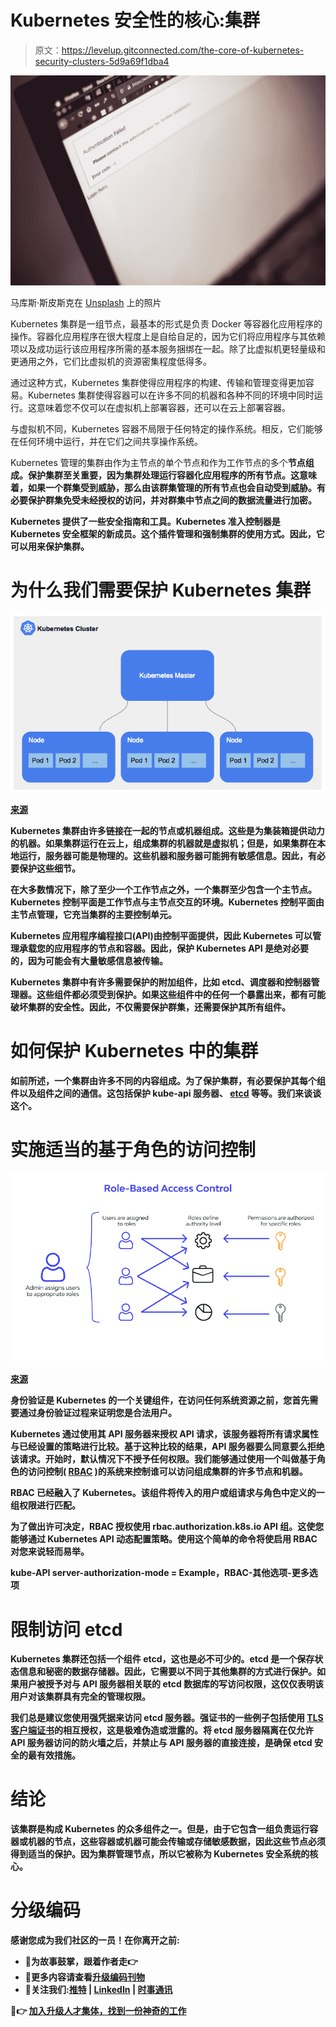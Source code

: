 # Kubernetes 安全性的核心:集群

> 原文：<https://levelup.gitconnected.com/the-core-of-kubernetes-security-clusters-5d9a69f1dba4>

![](img/a88375974d04ad881d70ee82a4010d44.png)

马库斯·斯皮斯克在 [Unsplash](https://unsplash.com/s/photos/deploying-code?utm_source=unsplash&utm_medium=referral&utm_content=creditCopyText) 上的照片

Kubernetes 集群是一组节点，最基本的形式是负责 Docker 等容器化应用程序的操作。容器化应用程序在很大程度上是自给自足的，因为它们将应用程序与其依赖项以及成功运行该应用程序所需的基本服务捆绑在一起。除了比虚拟机更轻量级和更通用之外，它们比虚拟机的资源密集程度低得多。

通过这种方式，Kubernetes 集群使得应用程序的构建、传输和管理变得更加容易。Kubernetes 集群使得容器可以在许多不同的机器和各种不同的环境中同时运行。这意味着您不仅可以在虚拟机上部署容器，还可以在云上部署容器。

与虚拟机不同，Kubernetes 容器不局限于任何特定的操作系统。相反，它们能够在任何环境中运行，并在它们之间共享操作系统。

Kubernetes 管理的集群由作为主节点的单个节点和作为工作节点的多个****节点组成。保护集群至关重要，因为集群处理运行容器化应用程序的所有节点。这意味着，如果一个群集受到威胁，那么由该群集管理的所有节点也会自动受到威胁。有必要保护群集免受未经授权的访问，并对群集中节点之间的数据流量进行加密。****

****Kubernetes 提供了一些安全指南和工具。Kubernetes 准入控制器是 Kubernetes 安全框架的新成员。这个插件管理和强制集群的使用方式。因此，它可以用来保护集群。****

# ****为什么我们需要保护 Kubernetes 集群****

****![](img/7e54dfded340f0d4d0e5f0a99462d4af.png)****

****[来源](https://medium.com/@tomerf/so-you-want-to-configure-the-perfect-db-cluster-inside-a-kubernetes-cluster-a4d2c26aca7a)****

****Kubernetes 集群由许多链接在一起的节点或机器组成。这些是为集装箱提供动力的机器。如果集群运行在云上，组成集群的机器就是虚拟机；但是，如果集群在本地运行，服务器可能是物理的。这些机器和服务器可能拥有敏感信息。因此，有必要保护这些细节。****

****在大多数情况下，除了至少一个工作节点之外，一个集群至少包含一个主节点。Kubernetes 控制平面是工作节点与主节点交互的环境。Kubernetes 控制平面由主节点管理，它充当集群的主要控制单元。****

****Kubernetes 应用程序编程接口(API)由控制平面提供，因此 Kubernetes 可以管理承载您的应用程序的节点和容器。因此，保护 Kubernetes API 是绝对必要的，因为可能会有大量敏感信息被传输。****

****Kubernetes 集群中有许多需要保护的附加组件，比如 etcd、调度器和控制器管理器。这些组件都必须受到保护。如果这些组件中的任何一个暴露出来，都有可能破坏集群的安全性。因此，不仅需要保护群集，还需要保护其所有组件。****

# ****如何保护 Kubernetes 中的集群****

****如前所述，一个集群由许多不同的内容组成。为了保护集群，有必要保护其每个组件以及组件之间的通信。这包括保护 kube-api 服务器、 [etcd](https://www.ibm.com/cloud/learn/etcd) 等等。我们来谈谈这个。****

# ****实施适当的基于角色的访问控制****

****![](img/4b5f8b946c8fc73ad39e1db845354227.png)****

****[来源](https://www.wallarm.com/what/what-exactly-is-role-based-access-control-rbac)****

****身份验证是 Kubernetes 的一个关键组件，在访问任何系统资源之前，您首先需要通过身份验证过程来证明您是合法用户。****

****Kubernetes 通过使用其 API 服务器来授权 API 请求，该服务器将所有请求属性与已经设置的策略进行比较。基于这种比较的结果，API 服务器要么同意要么拒绝该请求。开始时，默认情况下不授予任何权限。我们能够通过使用一个叫做基于角色的访问控制( [RBAC](https://www.upguard.com/blog/rbac) )的系统来控制谁可以访问组成集群的许多节点和机器。****

****RBAC 已经融入了 Kubernetes。该组件将传入的用户或组请求与角色中定义的一组权限进行匹配。****

****为了做出许可决定，RBAC 授权使用 rbac.authorization.k8s.io API 组。这使您能够通过 Kubernetes API 动态配置策略。使用这个简单的命令将使启用 RBAC 对您来说轻而易举。****

****kube-API server-authorization-mode = Example，RBAC-其他选项-更多选项****

# ****限制访问 etcd****

****Kubernetes 集群还包括一个组件 etcd，这也是必不可少的。etcd 是一个保存状态信息和秘密的数据存储器。因此，它需要以不同于其他集群的方式进行保护。如果用户被授予对与 API 服务器相关联的 etcd 数据库的写访问权限，这仅仅表明该用户对该集群具有完全的管理权限。****

****我们总是建议您使用强凭据来访问 etcd 服务器。强证书的一些例子包括使用 [TLS 客户端证书](https://medium.com/demystifying-security/understanding-tls-certificates-76bdd5815d95)的相互授权，这是极难伪造或泄露的。将 etcd 服务器隔离在仅允许 API 服务器访问的防火墙之后，并禁止与 API 服务器的直接连接，是确保 etcd 安全的最有效措施。****

# ****结论****

****该集群是构成 Kubernetes 的众多组件之一。但是，由于它包含一组负责运行容器或机器的节点，这些容器或机器可能会传输或存储敏感数据，因此这些节点必须得到适当的保护。因为集群管理节点，所以它被称为 Kubernetes 安全系统的核心。****

# ****分级编码****

****感谢您成为我们社区的一员！在你离开之前:****

*   ****👏为故事鼓掌，跟着作者走👉****
*   ****📰更多内容请查看[升级编码刊物](https://levelup.gitconnected.com/?utm_source=pub&utm_medium=post)****
*   ****🔔关注我们:[推特](https://twitter.com/gitconnected) | [LinkedIn](https://www.linkedin.com/company/gitconnected) | [时事通讯](https://newsletter.levelup.dev)****

****🚀👉 [**加入升级人才集体，找到一份神奇的工作**](https://jobs.levelup.dev/talent/welcome?referral=true)****